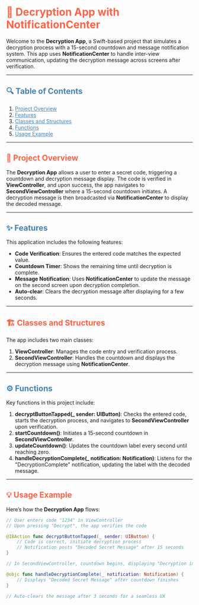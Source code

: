 <h1 style="color:#FF6347;">🔐 Decryption App with NotificationCenter</h1>

Welcome to the **Decryption App**, a Swift-based project that simulates a decryption process with a 15-second countdown and message notification system. This app uses **NotificationCenter** to handle inter-view communication, updating the decryption message across screens after verification.

---

<h2 style="color:#4682B4;">🔍 Table of Contents</h2>

1. <a href="#project-overview" style="color:#4682B4;">Project Overview</a>
2. <a href="#features" style="color:#4682B4;">Features</a>
3. <a href="#classes-and-structures" style="color:#4682B4;">Classes and Structures</a>
4. <a href="#functions" style="color:#4682B4;">Functions</a>
5. <a href="#usage-example" style="color:#4682B4;">Usage Example</a>

---

<h2 id="project-overview" style="color:#FF6347;">📖 Project Overview</h2>

The **Decryption App** allows a user to enter a secret code, triggering a countdown and decryption message display. The code is verified in **ViewController**, and upon success, the app navigates to **SecondViewController** where a 15-second countdown initiates. A decryption message is then broadcasted via **NotificationCenter** to display the decoded message.

---

<h2 id="features" style="color:#4682B4;">✨ Features</h2>

This application includes the following features:

- **Code Verification**: Ensures the entered code matches the expected value.
- **Countdown Timer**: Shows the remaining time until decryption is complete.
- **Message Notification**: Uses **NotificationCenter** to update the message on the second screen upon decryption completion.
- **Auto-clear**: Clears the decryption message after displaying for a few seconds.

---

<h2 id="classes-and-structures" style="color:#FF6347;">🏗️ Classes and Structures</h2>

The app includes two main classes:

1. **ViewController**: Manages the code entry and verification process.
2. **SecondViewController**: Handles the countdown and displays the decryption message using **NotificationCenter**.

---

<h2 id="functions" style="color:#4682B4;">⚙️ Functions</h2>

Key functions in this project include:

1. **decryptButtonTapped(_ sender: UIButton)**: Checks the entered code, starts the decryption process, and navigates to **SecondViewController** upon verification.
2. **startCountdown()**: Initiates a 15-second countdown in **SecondViewController**.
3. **updateCountdown()**: Updates the countdown label every second until reaching zero.
4. **handleDecryptionComplete(_ notification: Notification)**: Listens for the "DecryptionComplete" notification, updating the label with the decoded message.

---

<h2 id="usage-example" style="color:#FF6347;">💡 Usage Example</h2>

Here’s how the **Decryption App** flows:

```swift
// User enters code "1234" in ViewController
// Upon pressing "Decrypt", the app verifies the code

@IBAction func decryptButtonTapped(_ sender: UIButton) {
    // Code is correct, initiate decryption process
    // Notification posts "Decoded Secret Message" after 15 seconds
}

// In SecondViewController, countdown begins, displaying "Decryption in progress... X seconds left"

@objc func handleDecryptionComplete(_ notification: Notification) {
    // Displays "Decoded Secret Message" after countdown finishes
}

// Auto-clears the message after 3 seconds for a seamless UX
